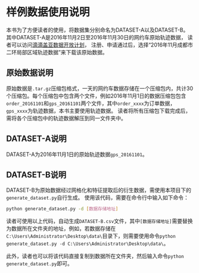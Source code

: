 # 样例数据使用说明

本书为了方便读者的使用，将数据集分别命名为DATASET-A以及DATASET-B。
其中DATASET-A是2016年11月2日至2016年11月30日的网约车原始轨迹数据，
读者可以访问[滴滴盖亚数据开放计划](https://outreach.didichuxing.com/app-vue/dataList)，
注册、申请通过后，选择“2016年11月成都市二环局部区域轨迹数据”来下载该原始数据。

## 原始数据说明

原始数据是`.tar.gz`压缩包格式，一天的网约车数据存储在一个压缩包内，共计30个压缩包。每个压缩包中包含两个文件，例如2016年11月1日的数据压缩包包含`order_20161101`和`gps_20161101`两个文件，其中`order_xxxx`为订单数据，`gps_xxxx`为轨迹数据，本书主要使用轨迹数据。
读者将所有压缩包下载完成后，需将各个压缩包中的轨迹数据解压到同一文件夹中。

## DATASET-A说明

DATASET-A为2016年11月1日的原始轨迹数据`gps_20161101`。

## DATASET-B说明

DATASET-B为原始数据经过网格化和特征提取后的衍生数据，需使用本项目下的`generate_dataset.py`自行生成。
使用该代码，需要在命令行中输入如下命令：

```bash
python generate_dataset.py -d [数据存储地址]
```

读者可使用以上代码，自动生成`DATASET-B.csv`文件，其中`[数据存储地址]`需要替换为数据所在文件夹的地址，例如，若数据存储在`C:\Users\Administrator\Desktop\data\`目录下，则需要使用命令`python generate_dataset.py -d C:\Users\Administrator\Desktop\data\`。

此外，读者也可以将该代码直接复制到数据所在文件夹，然后输入命令`python generate_dataset.py`即可。

